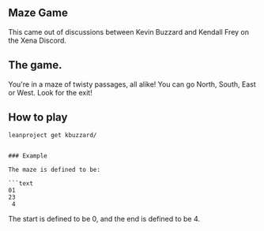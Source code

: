 ## Maze Game

This came out of discussions between Kevin Buzzard and Kendall Frey on the Xena Discord.

## The game.

You're in a maze of twisty passages, all alike! You can go North, South, East or West. Look for the exit!

## How to play

```
leanproject get kbuzzard/


### Example

The maze is defined to be:

```text
01
23
 4
```

The start is defined to be 0, and
the end is defined to be 4.



